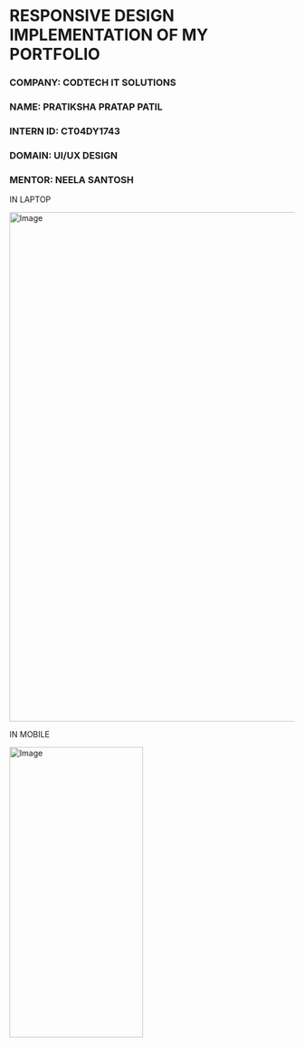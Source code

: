 <H1>
  RESPONSIVE DESIGN IMPLEMENTATION OF MY PORTFOLIO
</H1>

 <H3> COMPANY: CODTECH IT SOLUTIONS </H3>
  <H3> NAME: PRATIKSHA PRATAP PATIL </H3>
  <H3>INTERN ID: CT04DY1743 </H3>
 <H3> DOMAIN: UI/UX DESIGN</H3>
 <H3> MENTOR: NEELA SANTOSH</H3>

 <P>IN LAPTOP </P>
 <img width="1200" height="900" alt="Image" src="https://github.com/user-attachments/assets/32c8a08e-0af6-4c6e-a913-b91bc5899121" />
 <P>IN MOBILE </P>
  <img width="236" height="513" alt="Image" src="https://github.com/user-attachments/assets/57a954f6-6b9d-4b6f-9eff-ecd684ddb759" />
  

  

